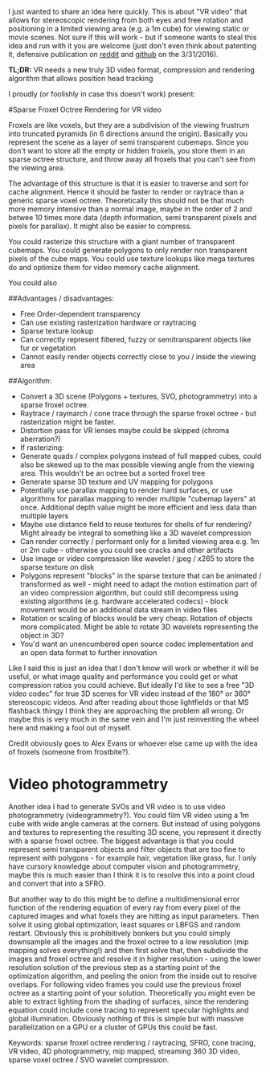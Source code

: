 I just wanted to share an idea here quickly. This is about "VR video" that allows for stereoscopic rendering from both eyes and free rotation and positioning in a limited viewing area (e.g. a 1m cube) for viewing static or movie scenes. Not sure if this will work - but if someone wants to steal this idea and run with it you are welcome (just don't even think about patenting it, defensive publication on [reddit](https://www.reddit.com/r/oculusdev/comments/4lx0um/sparse_froxel_octree_rendering_for_vr_video/) and [github](https://github.com/DejayRezme/SparseFroxelOctreeRendering) on the 3/31/2016). 

**TL;DR:** VR needs a new truly 3D video format, compression and rendering algorithm that allows position head tracking

I proudly (or foolishly in case this doesn't work) present:

#Sparse Froxel Octree Rendering for VR video

Froxels are like voxels, but they are a subdivision of the viewing frustrum into truncated pyramids (in 6 directions around the origin). Basically you represent the scene as a layer of semi transparent cubemaps. Since you don't want to store all the empty or hidden froxels, you store them in an sparse octree structure, and throw away all froxels that you can't see from the viewing area.

The advantage of this structure is that it is easier to traverse and sort for cache alignment. Hence it should be faster to render or raytrace than a generic sparse voxel octree. Theoretically this should not be that much more memory intensive than a normal image, maybe in the order of 2 and betwee 10 times more data (depth information, semi transparent pixels and pixels for parallax). It might also be easier to compress.

You could rasterize this structure with a giant number of transparent cubemaps. You could generate polygons to only render non transparent pixels of the cube maps. You could use texture lookups like mega textures do and optimize them for video memory cache alignment.

You could also 

##Advantages / disadvantages:

* Free Order-dependent transparency 
* Can use existing rasterization hardware or raytracing
* Sparse texture lookup
* Can correctly represent filtered, fuzzy or semitransparent objects like fur or vegetation
* Cannot easily render objects correctly close to you / inside the viewing area

##Algorithm:

* Convert a 3D scene (Polygons + textures, SVO, photogrammetry) into a sparse froxel octree.
* Raytrace / raymarch / cone trace through the sparse froxel octree - but rasterization might be faster.
* Distortion pass for VR lenses maybe could be skipped (chroma aberration?)
* If rasterizing:
* Generate quads / complex polygons instead of full mapped cubes, could also be skewed up to the max possible viewing angle from the viewing area. This wouldn't be an octree but a sorted froxel tree
* Generate sparse 3D texture and UV mapping for polygons
* Potentially use parallax mapping to render hard surfaces, or use algorithms for parallax mapping to render multiple "cubemap layers" at once. Additional depth value might be more efficient and less data than multiple layers
* Maybe use distance field to reuse textures for shells of fur rendering? Might already be integral to something like a 3D wavelet compression
* Can render correctly / performant only for a limited viewing area e.g. 1m or 2m cube - otherwise you could see cracks and other artifacts
* Use image or video compression like wavelet / jpeg / x265 to store the sparse texture on disk
* Polygons represent "blocks" in the sparse texture that can be animated / transformed as well - might need to adapt the motion estimation part of an video compression algorithm, but could still decompress using existing algorithms (e.g. hardware accelerated codecs) - block movement would be an additional data stream in video files
* Rotation or scaling of blocks would be very cheap. Rotation of objects more complicated. Might be able to rotate 3D wavelets representing the object in 3D?
* You'd want an unencumbered open source codec implementation and an open data format to further innovation

Like I said this is just an idea that I don't know will work or whether it will be useful, or what image quality and performance you could get or what compression ratios you could achieve. But ideally I'd like to see a free "3D video codec" for true 3D scenes for VR video instead of the 180° or 360° stereoscopic videos. And after reading about those lightfields or that MS flashback thingy I think they are approaching the problem all wrong. Or maybe this is very much in the same vein and I'm just reinventing the wheel here and making a fool out of myself.

Credit obviously goes to Alex Evans or whoever else came up with the idea of froxels (someone from frostbite?).

# Video photogrammetry

Another idea I had to generate SVOs and VR video is to use video photogrammetry (videogrammetry?). You could film VR video using a 1m cube with wide angle cameras at the corners. But instead of using polygons and textures to representing the resulting 3D scene, you represent it directly with a sparse froxel octree. The biggest advantage is that you could represent semi transparent objects and filter objects that are too fine to represent with polygons - for example hair, vegetation like grass, fur. I only have cursory knowledge about computer vision and photogrammetry, maybe this is much easier than I think it is to resolve this into a point cloud and convert that into a SFRO.

But another way to do this might be to define a multidimensional error function of the rendering equation of every ray from every pixel of the captured images and what foxels they are hitting as input parameters. Then solve it using global optimization, least squares or LBFGS and random restart. Obviously this is prohibitively bonkers but you could simply downsample all the images and the froxel octree to a low resolution (mip mapping solves everything!) and then first solve that, then subdivide the images and froxel octree and resolve it in higher resolution - using the lower resolution solution of the previous step as a starting point of the optimization algorithm, and peeling the onion from the inside out to resolve overlaps. For following video frames you could use the previous froxel octree as a starting point of your solution. Theoretically you might even be able to extract lighting from the shading of surfaces, since the rendering equation could include cone tracing to represent specular highlights and global illumination. Obviously nothing of this is simple but with massive parallelization on a GPU or a cluster of GPUs this could be fast. 

Keywords: sparse froxel octree rendering / raytracing, SFRO, cone tracing, VR video, 4D photogrammetry, mip mapped, streaming 360 3D video, sparse voxel octree / SVO wavelet compression.
